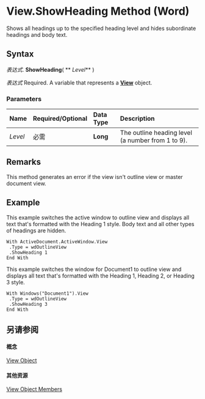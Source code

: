 
# View.ShowHeading Method (Word)

Shows all headings up to the specified heading level and hides subordinate headings and body text.


## Syntax

 _表达式_. **ShowHeading**( ** _Level_** )

 _表达式_ Required. A variable that represents a **[View](8bf5b26b-14c0-1985-65b2-3e034360baeb.md)** object.


### Parameters



|**Name**|**Required/Optional**|**Data Type**|**Description**|
|:-----|:-----|:-----|:-----|
| _Level_|必需|**Long**|The outline heading level (a number from 1 to 9).|

## Remarks

This method generates an error if the view isn't outline view or master document view.


## Example

This example switches the active window to outline view and displays all text that's formatted with the Heading 1 style. Body text and all other types of headings are hidden.


```
With ActiveDocument.ActiveWindow.View 
 .Type = wdOutlineView 
 .ShowHeading 1 
End With
```

This example switches the window for Document1 to outline view and displays all text that's formatted with the Heading 1, Heading 2, or Heading 3 style.




```
With Windows("Document1").View 
 .Type = wdOutlineView 
 .ShowHeading 3 
End With
```


## 另请参阅


#### 概念


[View Object](8bf5b26b-14c0-1985-65b2-3e034360baeb.md)
#### 其他资源


[View Object Members](http://msdn.microsoft.com/library/b7d2bd4e-c96d-3b8f-98a0-57c145f9aa42%28Office.15%29.aspx)